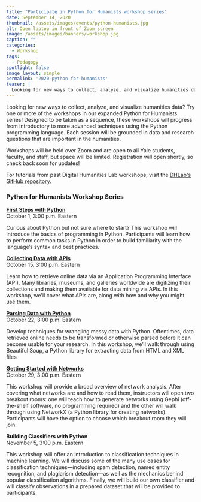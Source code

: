 ```yaml
---
title: "Participate in Python for Humanists workshop series"
date: September 14, 2020
thumbnail: /assets/images/events/python-humanists.jpg
alt: Open laptop in front of Zoom screen
image: /assets/images/banners/workshop.jpg
caption: ""
categories:
  - Workshop
tags:
  - Pedagogy
spotlight: false
image_layout: simple
permalink: '2020-python-for-humanists'
teaser: |
  Looking for new ways to collect, analyze, and visualize humanities data? Try one or more of the workshops in our expanded Python for Humanists series! Designed to be taken as a sequence, these workshops will progress from introductory to more advanced techniques using the Python programming language.
---
```


Looking for new ways to collect, analyze, and visualize humanities data? Try one or more of the workshops in our expanded Python for Humanists series! Designed to be taken as a sequence, these workshops will progress from introductory to more advanced techniques using the Python programming language. Each session will be grounded in data and research questions that are important in the humanities.

Workshops will be held over Zoom and are open to all Yale students, faculty, and staff, but space will be limited. Registration will open shortly, so check back soon for updates!  

For tutorials from past Digital Humanities Lab workshops, visit the <a href='https://github.com/YaleDHLab/lab-workshops' target='_blank'>DHLab's GitHub repository</a>.   


### Python for Humanists Workshop Series

<a href='https://dhlab.yale.edu/events/2020-10-01-python-first-steps.html' target='_blank'>**First Steps with Python**</a>  
October 1, 3:00 p.m. Eastern    

Curious about Python but not sure where to start? This workshop will introduce the basics of programming in Python. Participants will learn how to perform common tasks in Python in order to build familiarity with the language’s syntax and best practices. 

<a href='https://dhlab.yale.edu/events/2020-10-15-python-apis.html' target='_blank'>**Collecting Data with APIs**</a>   
October 15, 3:00 p.m. Eastern    

Learn how to retrieve online data via an Application Programming Interface (API).  Many libraries, museums, and galleries worldwide are digitizing their collections and making them available for data mining via APIs. In this workshop, we'll cover what APIs are, along with how and why you might use them. 

<a href='https://dhlab.yale.edu/events/2020-10-22-python-parsing-data.html' target='_blank'>**Parsing Data with Python**</a>   
October 22, 3:00 p.m. Eastern    

Develop techniques for wrangling messy data with Python. Oftentimes, data retrieved online needs to be transformed or otherwise parsed before it can become usable for your research. In this workshop, we’ll walk through using Beautiful Soup, a Python library for extracting data from HTML and XML files

<a href='https://dhlab.yale.edu/events/2020-10-29-networks.html' target='_blank'>**Getting Started with Networks**</a>    
October 29, 3:00 p.m. Eastern    

This workshop will provide a broad overview of network analysis. After covering what networks are and how to read them, instructors will open two breakout rooms: one will teach how to generate networks using Gephi (off-the-shelf software, no programming required) and the other will walk through using NetworkX (a Python library for creating networks). Participants will have the option to choose which breakout room they will join.

**Building Classifiers with Python**  
November 5, 3:00 p.m. Eastern  

This workshop will offer an introduction to classification techniques in machine learning. We will discuss some of the many use cases for classification techniques—including spam detection, named entity recognition, and plagiarism detection—as well as the mechanics behind popular classification algorithms. Finally, we will build our own classifier and will classify observations in a prepared dataset that will be provided to participants.
